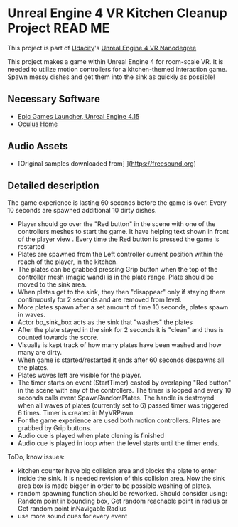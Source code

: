 # Unreal Engine 4 VR Kitchen Cleanup Project READ ME

This project is part of [Udacity](https://www.udacity.com "Udacity - Be in demand")'s [Unreal Engine 4 VR Nanodegree](https://www.udacity.com)

This project makes a game within Unreal Engine 4 for room-scale VR. It is needed to utilize motion controllers for a kitchen-themed interaction game. Spawn messy dishes and get them into the sink as quickly as possible!


## Necessary Software
- [Epic Games Launcher, Unreal Engine 4.15](https://www.unrealengine.com/en-US/blog)
- [Oculus Home](https://www.oculus.com/setup/)

## Audio Assets 
- [Original samples downloaded from] ](https://freesound.org)

## Detailed description
The game experience is lasting 60 seconds before the game is over. Every 10 seconds are spawned additional 10 dirty dishes.

- Player should go over the "Red button" in the scene with one of the controllers meshes to start the game. It have helping text shown in front of the player view . Every time the Red button is pressed the game is restarted
- Plates are spawned from the Left controller current position within the reach of the player, in the kitchen.
- The plates can be grabbed pressing Grip button when the top of the controller mesh (magic wand) is in the plate range. Plate should be moved to the sink area.
- When plates get to the sink, they then "disappear" only if staying there continuously for 2 seconds and are removed from level.
- More plates spawn after a set amount of time 10 seconds, plates spawn in waves. 
- Actor bp_sink_box acts as the sink that "washes" the plates
- After the plate stayed in the sink for 2 seconds it is "clean" and thus is counted towards the score.
- Visually is kept track of how many plates have been washed and how many are dirty.
- When game is started/restarted it ends after 60 seconds despawns all the plates.
- Plates waves left are visible for the player.
- The timer starts on event (StartTimer) casted by overlaping "Red button" in the scene with any of the controllers. The timer is looped and every 10 seconds calls event SpawnRandomPlates. The handle is destroyed when all waves of plates (currently set to 6) passed timer was triggered 6 times.
Timer is created in MyVRPawn.
- For the game experience are used both motion controllers. Plates are grabbed by Grip buttons.
- Audio cue is played when plate clening is finished
- Audio cue is played in loop when the level starts until the timer ends.

ToDo, know issues:
- kitchen counter have big collision area and blocks the plate to enter inside the sink. It is needed revision of this collision area. Now the sink area box is made bigger in order to be possible washing of plates.
- random spawning function should be reworked. Should consider using: Random point in bounding box, Get random reachable point in  radius or Get random point inNavigable Radius
- use more sound cues for every event